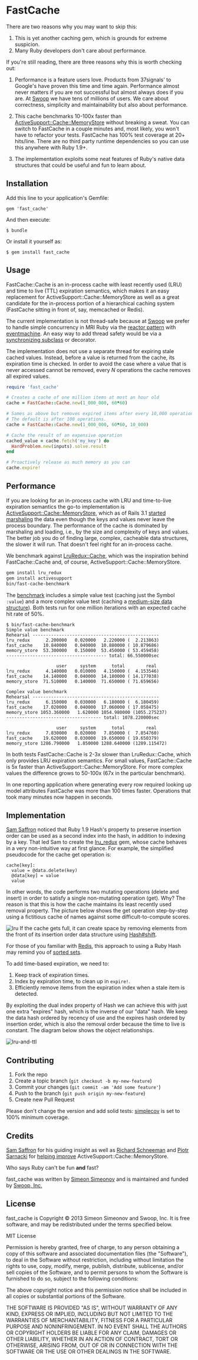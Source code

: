 # FastCache


There are two reasons why you may want to skip this:

1. This is yet another caching gem, which is grounds for extreme suspicion.
2. Many Ruby developers don't care about performance.

If you're still reading, there are three reasons why this is worth checking out:

1. Performance is a feature users love. Products from 37signals' to Google's have proven this time and time again. Performance almost never matters if you are not successful but almost always does if you are. At [Swoop](http://swoop.com) we have tens of millions of users. We care about correctness, simplicity and maintainability but also about performance.

2. This cache benchmarks 10-100x faster than [ActiveSupport::Cache::MemoryStore](http://api.rubyonrails.org/classes/ActiveSupport/Cache/MemoryStore.html) without breaking a sweat. You can switch to FastCache in a couple minutes and, most likely, you won't have to refactor your tests. FastCache has 100% test coverage at 20+ hits/line. There are no third party runtime dependencies so you can use this anywhere with Ruby 1.9+.

3. The implementation exploits some neat features of Ruby's native data structures that could be useful and fun to learn about.


## Installation

Add this line to your application's Gemfile:

    gem 'fast_cache'

And then execute:

    $ bundle

Or install it yourself as:

    $ gem install fast_cache


## Usage

FastCache::Cache is an in-process cache with least recently used (LRU) and time to live (TTL) expiration semantics, which makes it an easy replacement for ActiveSupport::Cache::MemoryStore as well as a great candidate for the in-process portion of a hierarchical caching system (FastCache sitting in front of, say, memcached or Redis).

The current implementation is not thread-safe because at [Swoop](http://swoop.com) we prefer to handle simple concurrency in MRI Ruby via the [reactor pattern](http://en.wikipedia.org/wiki/Reactor_pattern) with [eventmachine](https://github.com/eventmachine/eventmachine). An easy way to add thread safety would be via a [synchronizing subclass](https://github.com/SamSaffron/lru_redux/blob/master/lib/lru_redux/thread_safe_cache.rb) or decorator.

The implementation does not use a separate thread for expiring stale cached values. Instead, before a value is returned from the cache, its expiration time is checked. In order to avoid the case where a value that is never accessed cannot be removed, every _N_ operations the cache removes all expired values.

```ruby
require 'fast_cache'

# Creates a cache of one million items at most an hour old
cache = FastCache::Cache.new(1_000_000, 60*60)

# Sames as above but removes expired items after every 10,000 operations.
# The default is after 100 operations.
cache = FastCache::Cache.new(1_000_000, 60*60, 10_000)

# Cache the result of an expensive operation
cached_value = cache.fetch('my_key') do
  HardProblem.new(inputs).solve.result
end

# Proactively release as much memory as you can
cache.expire!
```


## Performance

If you are looking for an in-process cache with LRU and time-to-live expiration semantics the go-to implementation is [ActiveSupport::Cache::MemoryStore](http://api.rubyonrails.org/classes/ActiveSupport/Cache/MemoryStore.html), which as of Rails 3.1 [started marshaling](http://apidock.com/rails/v3.2.13/ActiveSupport/Cache/Entry/value) the data even though the keys and values never leave the process boundary. The performance of the cache is dominated by marshaling and loading, i.e., by the size and complexity of keys and values. The better job you do of finding large, complex, cacheable data structures, the slower it will run. That doesn't feel right for an in-process cache.

We benchmark against [LruRedux::Cache](https://github.com/SamSaffron/lru_redux), which was the inspiration behind FastCache::Cache and, of course, ActiveSupport::Cache::MemoryStore.

```bash
gem install lru_redux
gem install activesupport
bin/fast-cache-benchmark
```

The [benchmark](bin/fast-cache-benchmark) includes a simple value test (caching just the Symbol `:value`) and a more complex value test (caching a [medium-size data structure](bench/caching_sample.json)). Both tests run for one million iterations with an expected cache hit rate of 50%.

```
$ bin/fast-cache-benchmark
Simple value benchmark
Rehearsal ------------------------------------------------
lru_redux      2.200000   0.020000   2.220000 (  2.213863)
fast_cache    10.840000   0.040000  10.880000 ( 10.879686)
memory_store  53.300000   0.150000  53.450000 ( 53.459458)
-------------------------------------- total: 66.550000sec

                   user     system      total        real
lru_redux      4.140000   0.010000   4.150000 (  4.153546)
fast_cache    14.140000   0.040000  14.180000 ( 14.177038)
memory_store  71.510000   0.140000  71.650000 ( 71.659656)

Complex value benchmark
Rehearsal ------------------------------------------------
lru_redux      6.150000   0.030000   6.180000 (  6.180459)
fast_cache    17.020000   0.040000  17.060000 ( 17.058475)
memory_store 1053.360000   1.620000 1054.980000 (1055.275237)
------------------------------------ total: 1078.220000sec

                   user     system      total        real
lru_redux      7.830000   0.020000   7.850000 (  7.854760)
fast_cache    19.620000   0.030000  19.650000 ( 19.650379)
memory_store 1286.790000   1.850000 1288.640000 (1289.115472)
```

In both tests FastCache::Cache is 2-3x slower than LruRedux::Cache, which only provides LRU expiration semantics. For small values, FastCache::Cache is 5x faster than ActiveSupport::Cache::MemoryStore. For more complex values the difference grows to 50-100x (67x in the particular benchmark).

In one reporting application where generating every row required looking up model attributes FastCache was more than 100 times faster. Operations that took many minutes now happen in seconds.


## Implementation

[Sam Saffron](https://github.com/SamSaffron) noticed that Ruby 1.9 Hash's property to preserve insertion order can be used as a second index into the hash, in addition to indexing by a key.  That led Sam to create the [lru_redux](https://github.com/SamSaffron/lru_redux) gem, whose cache behaves in a very non-intuitive way at first glance. For example, the simplified pseudocode for the cache get operation is:

```
cache[key]:
  value = @data.delete(key)
  @data[key] = value
  value
```

In other words, the code performs two mutating operations (delete and insert) in order to satisfy a single non-mutating operation (get). Why? The reason is that this is how the cache maintains its least recently used removal property. The picture below shows the get operation step-by-step using a fictitious cache of names against some difficult-to-compute scores.

![lru](https://www.lucidchart.com/publicSegments/view/525be92f-6034-40f7-b3b6-377d0a005604/image.png)
If the cache gets full, it can create space by removing elements from the front of its insertion order data structure using [Hash#shift](http://www.ruby-doc.org/core-2.0.0/Hash.html#method-i-shift).

For those of you familiar with [Redis](http://redis.io), this approach to using a Ruby Hash may remind you of [sorted sets](http://redis.io/commands#sorted_set).

To add time-based expiration, we need to:

1. Keep track of expiration times.
2. Index by expiration time, to clean up in `expire!`.
3. Efficiently remove items from the expiration index when a stale item is detected.

By exploiting the dual index property of Hash we can achieve this with just one extra "expires" hash, which is the inverse of our "data" hash. We keep the data hash ordered by recency of use and the expires hash ordered by insertion order, which is also the removal order because the time to live is constant. The diagram below shows the object relationships.

![lru-and-ttl](https://www.lucidchart.com/publicSegments/view/525c994d-5b2c-48d3-aaf6-3fcb0a00d3e5/image.png)


## Contributing

1. Fork the repo
2. Create a topic branch (`git checkout -b my-new-feature`)
4. Commit your changes (`git commit -am 'Add some feature'`)
5. Push to the branch (`git push origin my-new-feature`)
6. Create new Pull Request

Please don't change the version and add solid tests: [simplecov](https://github.com/colszowka/simplecov) is set to 100% minimum coverage.


## Credits

[Sam Saffron](https://github.com/SamSaffron) for his guiding insight as well as [Richard Schneeman](https://github.com/schneems) and [Piotr Sarnacki](https://github.com/drogus) for [helping improve](https://github.com/rails/rails/issues/11512) ActiveSupport::Cache::MemoryStore.

Who says Ruby can't be fun **and** fast?

fast_cache was written by [Simeon Simeonov](https://github.com/ssimeonov) and is maintained and funded by [Swoop, Inc.](http://swoop.com)

License
-------

fast_cache is Copyright © 2013 Simeon Simeonov and Swoop, Inc. It is free software, and may be redistributed under the terms specified below.

MIT License

Permission is hereby granted, free of charge, to any person obtaining
a copy of this software and associated documentation files (the
"Software"), to deal in the Software without restriction, including
without limitation the rights to use, copy, modify, merge, publish,
distribute, sublicense, and/or sell copies of the Software, and to
permit persons to whom the Software is furnished to do so, subject to
the following conditions:

The above copyright notice and this permission notice shall be
included in all copies or substantial portions of the Software.

THE SOFTWARE IS PROVIDED "AS IS", WITHOUT WARRANTY OF ANY KIND,
EXPRESS OR IMPLIED, INCLUDING BUT NOT LIMITED TO THE WARRANTIES OF
MERCHANTABILITY, FITNESS FOR A PARTICULAR PURPOSE AND
NONINFRINGEMENT. IN NO EVENT SHALL THE AUTHORS OR COPYRIGHT HOLDERS BE
LIABLE FOR ANY CLAIM, DAMAGES OR OTHER LIABILITY, WHETHER IN AN ACTION
OF CONTRACT, TORT OR OTHERWISE, ARISING FROM, OUT OF OR IN CONNECTION
WITH THE SOFTWARE OR THE USE OR OTHER DEALINGS IN THE SOFTWARE.
